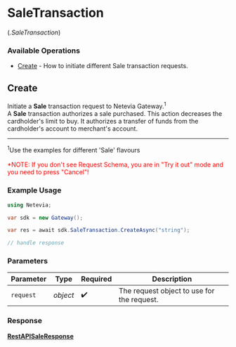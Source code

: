 # SaleTransaction
(*.SaleTransaction*)

### Available Operations

* [Create](#create) - How to initiate different Sale transaction requests.

## Create

Initiate a <b>Sale</b> transaction request to Netevia Gateway.<sup>1</sup><br>
A <b>Sale</b> transaction authorizes a sale purchased. This action decreases the cardholder's limit to buy. It authorizes a transfer of funds from the cardholder's account to merchant's account.
<hr>
<sup>1</sup>Use the examples for different 'Sale' flavours
<br><br><span style="color:red">*NOTE: If you don't see Request Schema, you are in "Try it out" mode and you need to press "Cancel"!</span>


### Example Usage

```csharp
using Netevia;

var sdk = new Gateway();

var res = await sdk.SaleTransaction.CreateAsync("string");

// handle response
```

### Parameters

| Parameter                                  | Type                                       | Required                                   | Description                                |
| ------------------------------------------ | ------------------------------------------ | ------------------------------------------ | ------------------------------------------ |
| `request`                                  | *object*                                   | :heavy_check_mark:                         | The request object to use for the request. |


### Response

**[RestAPISaleResponse](../../models/operations/RestAPISaleResponse.md)**

